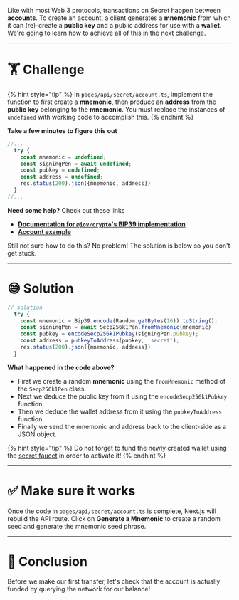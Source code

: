 Like with most Web 3 protocols, transactions on Secret happen between **accounts**. To create an account, a client generates a **mnemonic** from which it can (re)-create a **public key** and a public address for use with a **wallet**. We're going to learn how to achieve all of this in the next challenge.

---

# 🏋️ Challenge

{% hint style="tip" %}
In `pages/api/secret/account.ts`, implement the function to first create a **mnemonic**, then produce an **address** from the **public key** belonging to the **mnemonic**. You must replace the instances of `undefined` with working code to accomplish this.
{% endhint %}

**Take a few minutes to figure this out**

```typescript
//...
  try {
    const mnemonic = undefined;
    const signingPen = await undefined;
    const pubkey = undefined;
    const address = undefined;
    res.status(200).json({mnemonic, address})
  }
//...
```

**Need some help?** Check out these links

- [**Documentation for `@iov/crypto`'s BIP39 implementation**](https://iov-one.github.io/iov-core-docs/latest/iov-crypto/classes/bip39.html)
- [**Account example**](https://github.com/enigmampc/SecretJS-Templates/blob/master/2_creating_account/create_account.js)


Still not sure how to do this? No problem! The solution is below so you don't get stuck.

---

# 😅 Solution

```typescript
// solution
  try {
    const mnemonic = Bip39.encode(Random.getBytes(16)).toString();
    const signingPen = await Secp256k1Pen.fromMnemonic(mnemonic)
    const pubkey = encodeSecp256k1Pubkey(signingPen.pubkey);
    const address = pubkeyToAddress(pubkey, 'secret');
    res.status(200).json({mnemonic, address})
  }
```

**What happened in the code above?**

- First we create a random **mnemonic** using the `fromMnemonic` method of the `Secp256k1Pen` class.
- Next we deduce the public key from it using the `encodeSecp256k1Pubkey` function.
- Then we deduce the wallet address from it using the `pubkeyToAddress` function.
- Finally we send the mnemonic and address back to the client-side as a JSON object.

{% hint style="tip" %}
Do not forget to fund the newly created wallet using the [secret faucet](https://faucet.secrettestnet.io/) in order to activate it!
{% endhint %}

---

# ✅ Make sure it works

Once the code in `pages/api/secret/account.ts` is complete, Next.js will rebuild the API route. Click on **Generate a Mnemonic** to create a random seed and generate the mnemonic seed phrase.

---

# 🏁 Conclusion

Before we make our first transfer, let's check that the account is actually funded by querying the network for our balance!
